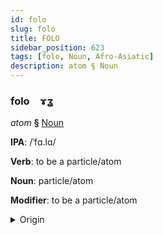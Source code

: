 ```yaml
---
id: folo
slug: folo
title: FOLO
sidebar_position: 623
tags: [folo, Noun, Afro-Asiatic]
description: atom § Noun
---
```


### folo&emsp;<span kind="abugida">ɤʓ</span>

*atom* **§** [Noun](../../tags/Noun)

**IPA**: /ˈfɑ.lɑ/

**Verb**: to be a particle/atom

**Noun**: particle/atom

**Modifier**: to be a particle/atom

<details>
    <summary>Origin</summary>
    Arabic ذَرَّة ḏarra /ðar.ra/<br/>
    <em>Afro-Asiatic Language Family</em>
</details>